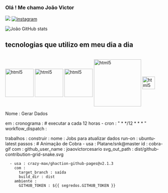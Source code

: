 
### Olá ! Me chamo João Victor 
![](https://em-content.zobj.net/source/microsoft-teams/337/man-technologist_1f468-200d-1f4bb.png)
[![instagram](https://img.shields.io/badge/joao_hllw-E4405F?style=for-the-badge&logo=instagram&logoColor=white)](https://instagram.com/joao_hllw?igshid=ZDdkNTZiNTM=)



![João GitHub stats](https://github-readme-stats.vercel.app/api?username=joaovictorcesario&show_icons=true&theme=tokyonight)


## tecnologias que utilizo em meu dia a dia
<div style="display: insline_block"><br/><img align="center" alt="html5" height="90" src="https://cdn.jsdelivr.net/gh/devicons/devicon/icons/python/python-original-wordmark.svg" />
<img align="center" alt="html5" height="90" src="https://cdn.jsdelivr.net/gh/devicons/devicon/icons/vscode/vscode-original-wordmark.svg" />
<img align="center" alt="html5" height="90" src="https://cdn.jsdelivr.net/gh/devicons/devicon/icons/c/c-original.svg" />
<img align="center" alt="html5" height="150" src="https://cdn.cdnlogo.com/logos/a/21/autodesk-autocad.svg" />
<img align="center" alt="html5" height="40" src="https://www.sketchup.com/themes/sketchup_www_terra/images/SketchUp-Horizontal-RGB.svg" />


  Nome : Gerar Dados

em :
  cronograma : # executar a cada 12 horas
    - cron : " * */12 * * * "
  workflow_dispatch :

trabalhos :
  construir :
    nome : Jobs para atualizar dados
    run-on : ubuntu-latest
    passos :
      # Animação de Cobra
      - usa : Platane/snk@master
        id : cobra-gif
        com :
          github_user_name : joaovictorcesario
          svg_out_path : dist/github-contribution-grid-snake.svg

      - usa : crazy-max/ghaction-github-pages@v2.1.3
        com :
          target_branch : saída
          build_dir : dist
        ambiente :
          GITHUB_TOKEN : ${{ segredos.GITHUB_TOKEN }}
